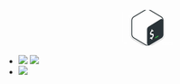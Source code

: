 <p align="center">
 <a href="https://youtube.com/channel/UCtu-GcxKL8kJBXpR1wfMgWg">
  <img src="https://github.com/Bayu12345677/bomber/blob/main/poto/images%20(2).jpeg" width="90">
 </a>
</p>

- [![](https://img.shields.io/static/v1?style=plastic&logo=github&label=Code&message=by%20polygon&color=green)](https://youtube.com/channel/UCtu-GcxKL8kJBXpR1wfMgWg)
[![](https://img.shields.io/github/watchers/HELIXS-TEAM/retcat?style=flat)](https://youtube.com/channel/UCtu-GcxKL8kJBXpR1wfMgWg)
- [![](https://img.shields.io/github/forks/HELIXS-TEAM/retcat?logo=%3Av&logoColor=green&style=plastic)](https://youtube.com/channel/UCtu-GcxKL8kJBXpR1wfMgWg)
